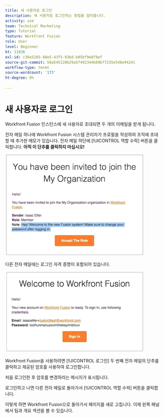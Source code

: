 ```yaml
---
title: 새 사용자로 로그인
description: 새 사용자로 로그인하는 방법을 알아봅니다.
activity: use
team: Technical Marketing
type: Tutorial
feature: Workfront Fusion
role: User
level: Beginner
kt: 11036
exl-id: c36e5285-88e5-43f5-93bd-b05bf9e8f9ef
source-git-commit: 58a545120b29a5f492344b89b77235e548e94241
workflow-type: tm+mt
source-wordcount: '173'
ht-degree: 0%

---
```


# 새 사용자로 로그인

Workfront Fusion 인스턴스에 새 사용자로 초대되면 두 개의 이메일을 받게 됩니다.

전자 메일 하나에 Workfront Fusion 시스템 관리자가 프로필을 작성하여 조직에 초대할 때 추가한 메모가 있습니다. 전자 메일 하단에 [!UICONTROL 역할 수락] 버튼을 클릭합니다. **아직 이 단추를 클릭하지 마십시오!**

![이메일 초대 이미지](assets/new-user-1.png)

다른 전자 메일에는 로그인 자격 증명이 포함되어 있습니다.

![이메일 초대 이미지](assets/new-user-2.png)

Workfront Fusion을 사용하려면 [!UICONTROL 로그인] 두 번째 전자 메일의 단추를 클릭하고 제공된 암호를 사용하여 로그인합니다.

처음 로그인한 후 암호를 변경하라는 메시지가 표시됩니다.

로그인하고 나면 다른 전자 메일로 돌아가서 [!UICONTROL 역할 수락] 버튼을 클릭합니다.

이렇게 하면 Workfront Fusion으로 돌아가서 페이지를 새로 고칩니다. 이제 왼쪽 패널에서 팀과 개요 섹션을 볼 수 있습니다.
